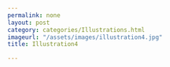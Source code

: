 ```yaml
---
permalink: none
layout: post
category: categories/Illustrations.html
imageurl: "/assets/images/illustration4.jpg"
title: Illustration4

---
```


